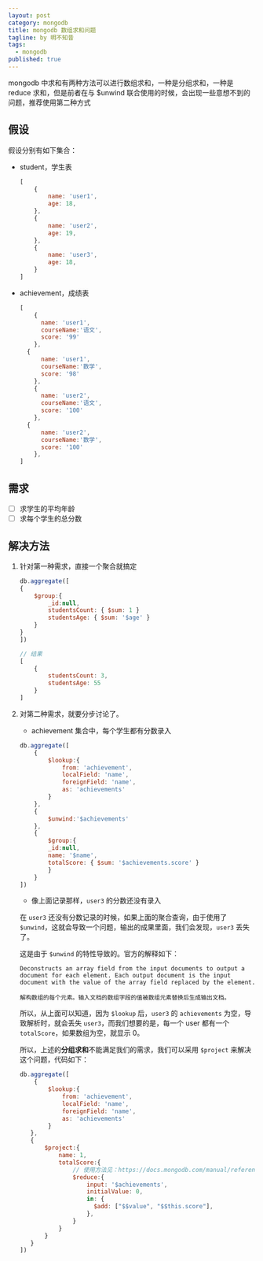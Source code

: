 ```yaml
---
layout: post
category: mongodb
title: mongodb 数组求和问题
tagline: by 明不知昔
tags: 
  - mongodb
published: true
---
```


mongodb 中求和有两种方法可以进行数组求和，一种是分组求和，一种是 reduce 求和，但是前者在与 $unwind 联合使用的时候，会出现一些意想不到的问题，推荐使用第二种方式

<!--more-->

## 假设

假设分别有如下集合：

- student，学生表

  ```javascript
  [
      {
          name: 'user1',
          age: 18,
      },
      {
          name: 'user2',
          age: 19,
      },
      {
          name: 'user3',
          age: 18,
      }
  ]
  ```

- achievement，成绩表

  ```javascript
  [
      {
  		name: 'user1',
  		courseName:'语文',
  		score: '99'
      },
  	{
  		name: 'user1',
  		courseName:'数学',
  		score: '98'
      },
      {
  		name: 'user2',
  		courseName:'语文',
  		score: '100'
      },
  	{
  		name: 'user2',
  		courseName:'数学',
  		score: '100'
      },
  ]
  ```

## 需求

- [ ] 求学生的平均年龄
- [ ] 求每个学生的总分数

## 解决方法

1. 针对第一种需求，直接一个聚合就搞定

    ```javascript
    db.aggregate([
    {
        $group:{
            _id:null,
            studentsCount: { $sum: 1 }
            studentsAge: { $sum: '$age' }
        }
    }
    ])

    // 结果
    [
        {
            studentsCount: 3,
            studentsAge: 55
        }
    ]
    ```

2. 对第二种需求，就要分步讨论了。

    - achievement 集合中，每个学生都有分数录入

    ``` javascript
    db.aggregate([
        {
            $lookup:{
                from: 'achievement',
                localField: 'name',
                foreignField: 'name',
                as: 'achievements'
            }
        },
        {
            $unwind:'$achievements'
        },
        {
            $group:{
            _id:null,
            name: '$name',
            totalScore: { $sum: '$achievements.score' }
        	}
        }
    ])
    ```

    - 像上面记录那样，`user3` 的分数还没有录入

    在 `user3` 还没有分数记录的时候，如果上面的聚合查询，由于使用了 `$unwind`，这就会导致一个问题，输出的成果里面，我们会发现，`user3` 丢失了。

    这是由于 `$unwind` 的特性导致的。官方的解释如下：

    ```
    Deconstructs an array field from the input documents to output a document for each element. Each output document is the input document with the value of the array field replaced by the element.
    
    解构数组的每个元素。输入文档的数组字段的值被数组元素替换后生成输出文档。
    ```

    所以，从上面可以知道，因为 `$lookup` 后，`user3` 的 `achievements` 为空，导致解析时，就会丢失 `user3`，而我们想要的是，每一个 user 都有一个 `totalScore`，如果数组为空，就显示 0。

    所以，上述的**分组求和**不能满足我们的需求，我们可以采用 `$project` 来解决这个问题，代码如下：

    ``` javascript
    db.aggregate([
        {
            $lookup:{
                from: 'achievement',
                localField: 'name',
                foreignField: 'name',
                as: 'achievements'
            }
       },
       {
           $project:{
               name: 1,
               totalScore:{
                   // 使用方法见：https://docs.mongodb.com/manual/reference/operator/aggregation/reduce/
                   $reduce:{
                       input: '$achievements',
                       initialValue: 0,
                       in: {
                         $add: ["$$value", "$$this.score"],
                       },
                   }
               }
           }
       }
    ])
    ```

    